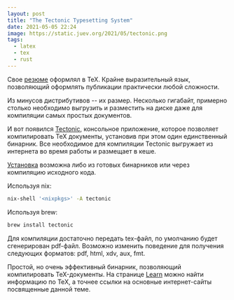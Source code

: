```yaml
---
layout: post
title: "The Tectonic Typesetting System"
date: 2021-05-05 22:24
image: https://static.juev.org/2021/05/tectonic.png
tags:
  - latex
  - tex
  - rust
---
```

Свое [резюме](https://github.com/juev/about.me) оформлял в TeX. Крайне
выразительный язык, позволяющий оформлять публикации практически любой
сложности.

Из минусов дистрибутивов -- их размер. Несколько гигабайт, примерно столько
необходимо выгрузить и разместить на диске даже для компиляции самых простых
документов.

И вот появился
[Tectonic](https://tectonic-typesetting.github.io/en-US/index.html), консольное
приложение, которое позволяет компилировать TeX документы, установив при этом
один единственный бинарник. Все необходимое для компиляции Tectonic выгружает из
интернета во время работы и размещает в кеше.

[Установка](https://tectonic-typesetting.github.io/en-US/install.html) возможна
либо из готовых бинарников или через компиляцию исходного кода.

Используя nix:

```bash
nix-shell '<nixpkgs>' -A tectonic
```

Используя brew:

```bash
brew install tectonic
```

Для компиляции достаточно передать tex-файл, по умолчанию будет сгенерирован
pdf-файл. Возможно изменить поведение для получения следующих форматов: pdf,
html, xdv, aux, fmt.

Простой, но очень эффективный бинарник, позволяющий компилировать TeX-документы.
На странице [Learn](https://tectonic-typesetting.github.io/en-US/learn.html)
можно найти информацию по TeX, а точнее ссылки на основные интернет-сайты
посвященные данной теме.

